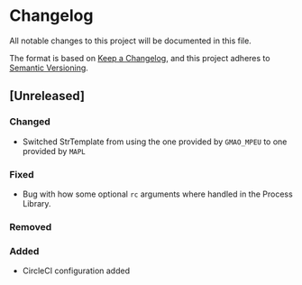 # Changelog

All notable changes to this project will be documented in this file.

The format is based on [Keep a Changelog](https://keepachangelog.com/en/1.0.0/),
and this project adheres to [Semantic Versioning](https://semver.org/spec/v2.0.0.html).

## [Unreleased]

### Changed

- Switched StrTemplate from using the one provided by `GMAO_MPEU` to one provided by `MAPL`
 
### Fixed

- Bug with how some optional `rc` arguments where handled in the Process Library.
 
### Removed
### Added

- CircleCI configuration added

